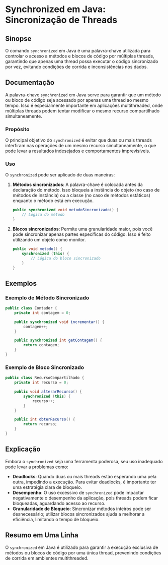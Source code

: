 <!--
Meta Description: # Synchronized em Java: Sincronização de Threads ## Sinopse O comando `synchronized` em Java é uma palavra-chave utilizada para controlar o acesso a m...
Meta Keywords: synchronized, uma, java, public, threads
-->

# Synchronized em Java: Sincronização de Threads

## Sinopse
O comando `synchronized` em Java é uma palavra-chave utilizada para controlar o acesso a métodos e blocos de código por múltiplas threads, garantindo que apenas uma thread possa executar o código sincronizado por vez, evitando condições de corrida e inconsistências nos dados.

## Documentação
A palavra-chave `synchronized` em Java serve para garantir que um método ou bloco de código seja acessado por apenas uma thread ao mesmo tempo. Isso é especialmente importante em aplicações multithreaded, onde múltiplas threads podem tentar modificar o mesmo recurso compartilhado simultaneamente.

### Propósito
O principal objetivo do `synchronized` é evitar que duas ou mais threads interfiram nas operações de um mesmo recurso simultaneamente, o que pode levar a resultados indesejados e comportamentos imprevisíveis.

### Uso
O `synchronized` pode ser aplicado de duas maneiras:
1. **Métodos sincronizados**: A palavra-chave é colocada antes da declaração do método. Isso bloqueia a instância do objeto (no caso de métodos de instância) ou a classe (no caso de métodos estáticos) enquanto o método está em execução.
   
   ```java
   public synchronized void metodoSincronizado() {
       // Lógica do método
   }
   ```

2. **Blocos sincronizados**: Permite uma granularidade maior, pois você pode sincronizar apenas partes específicas do código. Isso é feito utilizando um objeto como monitor.
   
   ```java
   public void metodo() {
       synchronized (this) {
           // Lógica do bloco sincronizado
       }
   }
   ```

## Exemplos
### Exemplo de Método Sincronizado
```java
public class Contador {
    private int contagem = 0;

    public synchronized void incrementar() {
        contagem++;
    }

    public synchronized int getContagem() {
        return contagem;
    }
}
```

### Exemplo de Bloco Sincronizado
```java
public class RecursoCompartilhado {
    private int recurso = 0;

    public void alterarRecurso() {
        synchronized (this) {
            recurso++;
        }
    }

    public int obterRecurso() {
        return recurso;
    }
}
```

## Explicação
Embora o `synchronized` seja uma ferramenta poderosa, seu uso inadequado pode levar a problemas como:
- **Deadlocks**: Quando duas ou mais threads estão esperando uma pela outra, impedindo a execução. Para evitar deadlocks, é importante ter uma estratégia clara de bloqueio.
- **Desempenho**: O uso excessivo de `synchronized` pode impactar negativamente o desempenho da aplicação, pois threads podem ficar bloqueadas, aguardando acesso ao recurso.
- **Granularidade de Bloqueio**: Sincronizar métodos inteiros pode ser desnecessário; utilizar blocos sincronizados ajuda a melhorar a eficiência, limitando o tempo de bloqueio.

## Resumo em Uma Linha
O `synchronized` em Java é utilizado para garantir a execução exclusiva de métodos ou blocos de código por uma única thread, prevenindo condições de corrida em ambientes multithreaded.